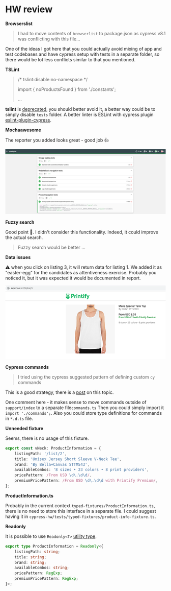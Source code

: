 # HW review

**Browserslist**

> I had to move contents of `browserlist` to package.json as cypress v8.1 was conflicting with this file...

One of the ideas I got here that you could actually avoid mixing of app and test codebases and have cypress setup with tests in a
separate folder, so there would be lot less conflicts similar to that you mentioned.

**TSLint**

> /* tslint:disable:no-namespace */
>
> import { noProductsFound } from './constants';
>
> ...

**tslint** is [deprecated](https://www.infoq.com/news/2019/02/tslint-deprecated-eslint/#:~:text=Palantir%2C%20the%20creators%20of%20TSLint,linting%20solution%20for%20TypeScript%20users.), 
you should better avoid it, a better way could be to simply disable `tests` folder. A better linter is ESLint with cypress plugin [eslint-plugin-cypress](https://www.npmjs.com/package/eslint-plugin-cypress).


**Mochaawesome**

The reporter you added looks great - good job 👍

![mochaawesome-reporter.png](./docs/mochaawesome-reporter.png)


**Fuzzy search**

Good point 🦅. I didn't consider this functionality. Indeed, it could improve the actual search.

> Fuzzy search would be better ...

**Data issues**

⚠️ when you click on listing 3, it will return data for listing 1. We added it as "easter-egg" for the candidates as attentiveness exercise.
Probably you noticed it, but it was expected it would be documented in report.

![easter-egg-incorrect-data](./docs/easter-egg-incorrect-data.png)


**Cypress commands**

> I tried using the cypress suggested pattern of defining custom `cy` commands

This is a good strategy, there is a [post](https://www.cypress.io/blog/2019/01/03/stop-using-page-objects-and-start-using-app-actions/) on this topic.

One comment here - it makes sense to move commands outside of `support/index` to a separate file`commands.ts`
Then you could simply import it `import './commands';`. Also you could store type definitions for commands in `*.d.ts` file.

**Unneeded fixture**

Seems, there is no usage of this fixture.
```ts
export const vNeck: ProductInformation = {
    listingPath: '/list/2',
    title: 'Unisex Jersey Short Sleeve V-Neck Tee',
    brand: 'By Bella+Canvas STTM543',
    availableCombos: '8 sizes • 23 colors • 8 print providers',
    pricePattern: /From USD \d\.\d\d/,
    premiumPricePattern: /From USD \d\.\d\d with Printify Premium/,
};
```

**ProductInformation.ts**

Probably in the current context `typed-fixtures/ProductInformation.ts`, there is no need to store this interface in a separate file.
I could suggest having it in `cypress-hw/tests/typed-fixtures/product-info-fixture.ts`.

**Readonly**

It is possible to use `Readonly<T>` [utility type](https://www.typescriptlang.org/docs/handbook/utility-types.html#readonlytype).

```ts
export type ProductInformation = Readonly<{
    listingPath: string;
    title: string;
    brand: string;
    availableCombos: string;
    pricePattern: RegExp;
    premiumPricePattern: RegExp;
}>;
```
